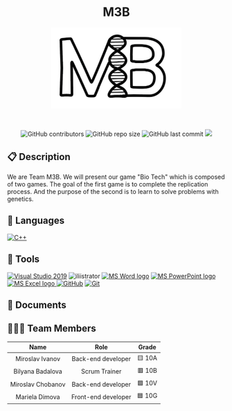 <h1 align="center">M3B</h1>
<p align = "center">
  <img alt="logo" src="photos/logo/logo.png" width=300px>
</p>

<br>
<p align = "center">
    <img alt="GitHub contributors" src="https://img.shields.io/github/contributors/BSBadalova21/M3B?style=flat-square">
    <img alt="GitHub repo size" src="https://img.shields.io/github/repo-size/BSBadalova21/M3B?style=flat-square">
    <img alt="GitHub last commit" src="https://img.shields.io/github/last-commit/BSBadalova21/M3B?style=flat-square">
    <img src="https://img.shields.io/github/languages/count/BSBadalova21/M3B?style=flat-square">
</p>

## 📋 Description
We are Team M3B. We will present our game "Bio Tech" which is composed of two games. The goal of the first game is to complete the replication process. And the purpose of the second is to learn to solve problems with genetics.
## 🚀 Languages 
  <p align="left"> 
  <a href="https://www.cplusplus.com/"><img src="https://img.icons8.com/color/48/000000/c-plus-plus-logo.png" alt="C++"/></a>
  </p>

## 🔧 Tools 
  <p align="left"> 
  <a href="https://visualstudio.microsoft.com/"><img src="https://img.icons8.com/fluency/48/000000/visual-studio.png" alt="Visual Studio 2019"/></a>
  <a><img src="https://cdn-icons-png.flaticon.com/512/5611/5611037.png" alt="iliistrator" heigh=48px width=48px/> </a>
    <a href="https://www.microsoft.com/en-ww/microsoft-365/word"><img src="https://img.icons8.com/fluency/48/000000/microsoft-word-2019.png" alt="MS Word logo" width=48px /></a>
    <a href="https://www.microsoft.com/en-us/microsoft-365/powerpoint"><img src="https://img.icons8.com/fluency/48/000000/microsoft-powerpoint-2019.png" alt="MS PowerPoint logo" width=48px />
    <a href="https://www.microsoft.com/en-us/microsoft-365/excel"><img src="https://img.icons8.com/fluency/48/000000/microsoft-excel-2019.png" alt="MS Excel logo"/>
     <a href="https://git-scm.com/"><img src="https://cdn-icons-png.flaticon.com/512/25/25231.png" alt="GitHub" heigh=48px width=48px/></a>
    <a href="https://git-scm.com/"><img src="https://img.icons8.com/color/48/000000/git.png" alt="Git"/></a>
    </a>
  </p> 
  
## 💼 Documents

## 👨🏻‍💻 Team Members
| **Name** | **Role** | **Grade** |
| :---:   | :---: | :---: |
| Miroslav Ivanov| Back-end developer | 🟨 10A |
| Bilyana Badalova | Scrum Trainer  | 🟥 10B |
| Miroslav Chobanov | Back-end developer  | 🟩 10V |
| Mariela Dimova |  Front-end developer  | 🟦 10G |

